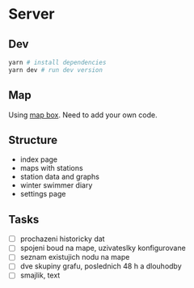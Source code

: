 # Server

## Dev

```sh
yarn # install dependencies
yarn dev # run dev version
```

## Map

Using [map box](https://www.mapbox.com/). Need to add your own code.

## Structure

- index page
- maps with stations
- station data and graphs
- winter swimmer diary
- settings page


## Tasks

- [ ] prochazeni historicky dat
- [ ] spojeni boud na mape, uzivateslky konfigurovane
- [ ] seznam existujich nodu na mape
- [ ] dve skupiny grafu, poslednich 48 h a dlouhodby
- [ ] smajlik, text